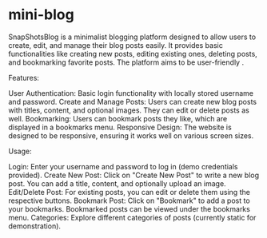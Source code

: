 # mini-blog
SnapShotsBlog is a minimalist blogging platform designed to allow users to create, edit, and manage their blog posts easily. It provides basic functionalities like creating new posts, editing existing ones, deleting posts, and bookmarking favorite posts. The platform aims to be user-friendly .

Features:

User Authentication: Basic login functionality with locally stored username and password.
Create and Manage Posts: Users can create new blog posts with titles, content, and optional images. They can edit or delete posts as well.
Bookmarking: Users can bookmark posts they like, which are displayed in a bookmarks menu.
Responsive Design: The website is designed to be responsive, ensuring it works well on various screen sizes.

Usage:

Login: Enter your username and password to log in (demo credentials provided).
Create New Post: Click on "Create New Post" to write a new blog post. You can add a title, content, and optionally upload an image.
Edit/Delete Post: For existing posts, you can edit or delete them using the respective buttons.
Bookmark Post: Click on "Bookmark" to add a post to your bookmarks. Bookmarked posts can be viewed under the bookmarks menu.
Categories: Explore different categories of posts (currently static for demonstration).
